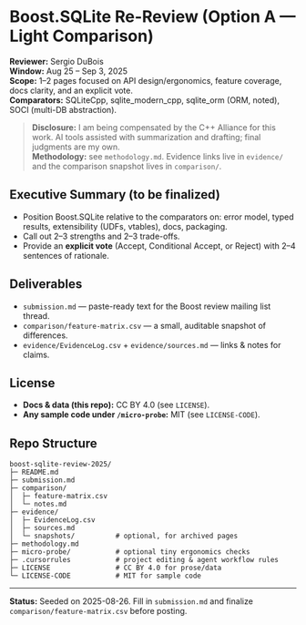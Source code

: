 # Boost.SQLite Re-Review (Option A — Light Comparison)

**Reviewer:** Sergio DuBois  
**Window:** Aug 25 – Sep 3, 2025  
**Scope:** 1–2 pages focused on API design/ergonomics, feature coverage, docs clarity, and an explicit vote.  
**Comparators:** SQLiteCpp, sqlite_modern_cpp, sqlite_orm (ORM, noted), SOCI (multi-DB abstraction).

> **Disclosure:** I am being compensated by the C++ Alliance for this work. AI tools assisted with summarization and drafting; final judgments are my own.  
> **Methodology:** see `methodology.md`. Evidence links live in `evidence/` and the comparison snapshot lives in `comparison/`.

## Executive Summary (to be finalized)
- Position Boost.SQLite relative to the comparators on: error model, typed results, extensibility (UDFs, vtables), docs, packaging.  
- Call out 2–3 strengths and 2–3 trade-offs.  
- Provide an **explicit vote** (Accept, Conditional Accept, or Reject) with 2–4 sentences of rationale.

## Deliverables
- `submission.md` — paste-ready text for the Boost review mailing list thread.  
- `comparison/feature-matrix.csv` — a small, auditable snapshot of differences.  
- `evidence/EvidenceLog.csv` + `evidence/sources.md` — links & notes for claims.

## License
- **Docs & data (this repo):** CC BY 4.0 (see `LICENSE`).  
- **Any sample code under `/micro-probe`:** MIT (see `LICENSE-CODE`).

## Repo Structure
```
boost-sqlite-review-2025/
├─ README.md
├─ submission.md
├─ comparison/
│  ├─ feature-matrix.csv
│  └─ notes.md
├─ evidence/
│  ├─ EvidenceLog.csv
│  ├─ sources.md
│  └─ snapshots/          # optional, for archived pages
├─ methodology.md
├─ micro-probe/           # optional tiny ergonomics checks
├─ .cursorrules           # project editing & agent workflow rules
├─ LICENSE                # CC BY 4.0 for prose/data
└─ LICENSE-CODE           # MIT for sample code
```

---

**Status:** Seeded on 2025-08-26. Fill in `submission.md` and finalize `comparison/feature-matrix.csv` before posting.
